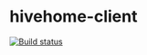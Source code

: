 # hivehome-client

[![Build status](https://ci.appveyor.com/api/projects/status/eads53g4uxjpag05?svg=true)](https://ci.appveyor.com/project/mleyb/hivehome-client)

